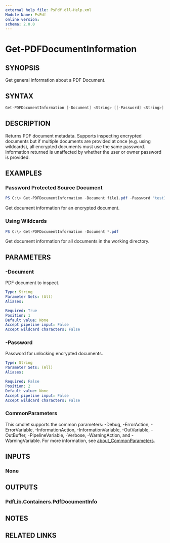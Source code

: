```yaml
---
external help file: PsPdf.dll-Help.xml
Module Name: PsPdf
online version:
schema: 2.0.0
---
```


# Get-PDFDocumentInformation

## SYNOPSIS
Get general information about a PDF Document.

## SYNTAX

```powershell
Get-PDFDocumentInformation [-Document] <String> [[-Password] <String>] [<CommonParameters>]
```

## DESCRIPTION
Returns PDF document metadata. Supports inspecting encrypted documents but if multiple documents are provided at once (e.g. using wildcards), all encrypted documents must use the same password.
Information returned is unaffected by whether the user or owner password is provided.

## EXAMPLES

### Password Protected Source Document
```powershell
PS C:\> Get-PDFDocumentInformation -Document file1.pdf -Password "test123"
```

Get document information for an encrypted document.

### Using Wildcards
```powershell
PS C:\> Get-PDFDocumentInformation -Document *.pdf
```

Get document information for all documents in the working directory.

## PARAMETERS

### -Document
PDF document to inspect.

```yaml
Type: String
Parameter Sets: (All)
Aliases:

Required: True
Position: 1
Default value: None
Accept pipeline input: False
Accept wildcard characters: False
```

### -Password
Password for unlocking encrypted documents.

```yaml
Type: String
Parameter Sets: (All)
Aliases:

Required: False
Position: 2
Default value: None
Accept pipeline input: False
Accept wildcard characters: False
```

### CommonParameters
This cmdlet supports the common parameters: -Debug, -ErrorAction, -ErrorVariable, -InformationAction, -InformationVariable, -OutVariable, -OutBuffer, -PipelineVariable, -Verbose, -WarningAction, and -WarningVariable. For more information, see [about_CommonParameters](http://go.microsoft.com/fwlink/?LinkID=113216).

## INPUTS

### None

## OUTPUTS

### PdfLib.Containers.PdfDocumentInfo

## NOTES

## RELATED LINKS
